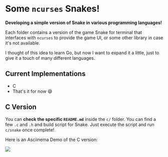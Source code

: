# Some `ncurses` Snakes!

**Developing a simple version of Snake in various programming languages!**

Each folder contains a version of the game Snake for terminal that interfaces with `ncurses` to provide the game UI, or some other library in case it's not available.

I thought of this idea to learn Go, but now I want to expand it a little, just to give it a touch of many different languages.

## Current Implementations

+ C
+ That's it for now :smile:

## C Version

You can **check the specific `README.md`** inside the `c/` folder. You can find a few `.c` and `.h` and build script for Snake. Just execute the script and run `c/snake` once complete!

Here is an Asciinema Demo of the C version:

<a href="https://asciinema.org/a/608243" target="_blank"><img src="https://asciinema.org/a/608243.svg" /></a>